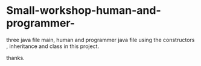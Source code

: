 # Small-workshop-human-and-programmer-
 three java file
 main, human and programmer java file
 using the constructors , inheritance and class in this project.
 
 thanks.
